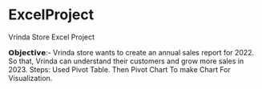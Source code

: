 # ExcelProject
Vrinda Store Excel Project

𝗢𝗯𝗷𝗲𝗰𝘁𝗶𝘃𝗲:-
Vrinda store wants to create an annual sales report for 2022. So that, Vrinda can understand their customers and grow more sales in 2023.
Steps: Used Pivot Table.
Then Pivot Chart To make Chart For Visualization.
